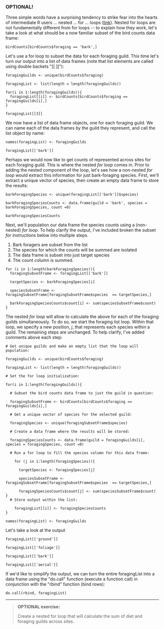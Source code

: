 ### OPTIONAL!

Three simple words have a surprising tendency to strike fear into the hearts of intermediate R users ... nested ... for ... loops (<A HREF="http://soundbible.com/2090-Night-Time-Storm.html">link</a>). Nested for loops are not fundamentally different from for loops -- to explain how they work, let's take a look at what should be a now familiar subset of the bird counts data frame:

```{r, eval=FALSE}
birdCounts[birdCounts$foraging == 'bark',]
```

Let's use a for loop to subset the data for each foraging guild. This time let's turn our output into a list of data frames (note that list elements are called using double backets "[[ ]]"):

```{r, eval=FALSE}
foragingGuilds <- unique(birdCounts$foraging)

foragingList <- list(length = length(foragingGuilds))

for(i in 1:length(foragingGuilds)){
  foragingList[[i]] <- birdCounts[birdCounts$foraging == foragingGuilds[i],]
}

foragingList[[3]]

```

We now have a list of data frame objects, one for each foraging guild. We can name each of the data frames by the guild they represent, and call the list object by name:

```{r, eval=FALSE}
names(foragingList) <- foragingGuilds

foragingList[['bark']]
```

Perhaps we would now like to get counts of represented across sites for each foraging guild. This is where the nested _for loop_ comes in. Prior to adding the nested component of the loop, let's see how a non-nested _for loop_ would extract this information for just bark-foraging species. First, we'll extract a unique vector of species, then create an empty data frame to store the results:

```{r, eval=FALSE}
barkForagingSpecies <- unique(foragingList[['bark']]$species)

barkForagingSpeciesCounts <- data.frame(guild = 'bark', species = barkForagingSpecies, count =0)

barkForagingSpeciesCounts
```

Next, we'll population our data frame the species counts using a (non-nested) _for loop_. To help clarify the output, I've included broken the subset _for instructions_ below into multiple steps. 

1. Bark foragers are subset from the list
2. The species for which the counts will be summed are isolated
3. The data frame is subset into just target species
4. The count column is summed.

```{r, eval=FALSE}
for (i in 1:length(barkForagingSpecies)){
  foragingSubsetFrame <- foragingList[['bark']]
  
  targetSpecies <- barkForagingSpecies[i]
  
  speciesSubsetFrame <- foragingSubsetFrame[foragingSubsetFrame$species  == targetSpecies,]
  
  barkForagingSpeciesCounts$count[i] <- sum(speciesSubsetFrame$count)
}
```

The nested _for loop_ will allow to calculate the above for each of the foraging guilds simultaneously. To do so, we start the foraging list loop. Within that loop, we specify a new position, _j_, that represents each species within a guild. The remaining steps are unchanged. To help clarify, I've added comments above each step:


```{r, eval=FALSE}
# Get unique guilds and make an empty list that the loop will population:

foragingGuilds <- unique(birdCounts$foraging)

foragingList <- list(length = length(foragingGuilds))

# Set the for loop initialization:

for(i in 1:length(foragingGuilds)){
  
  # Subset the bird counts data frame to just the guild in question:
  
  foragingSubsetFrame <- birdCounts[birdCounts$foraging == foragingGuilds[i],]
  
  # Get a unique vector of species for the selected guild:
  
  foragingSpecies <- unique(foragingSubsetFrame$species)
  
  # Create a data frame where the results will be stored:
  
  foragingSpeciesCounts <- data.frame(guild = foragingGuilds[i], species = foragingSpecies, count =0)
  
  # Run a for loop to fill the species column for this data frame:
  
    for (j in 1:length(foragingSpecies)){

      targetSpecies <- foragingSpecies[j]
      
      speciesSubsetFrame <- foragingSubsetFrame[foragingSubsetFrame$species  == targetSpecies,]
      
      foragingSpeciesCounts$count[j] <- sum(speciesSubsetFrame$count)
}
  # Store output within the list:
  
    foragingList[[i]] <- foragingSpeciesCounts
}

names(foragingList) <- foragingGuilds

```

Let's take a look at the output

```{r, eval=FALSE}
foragingList[['ground']]

foragingList[['foliage']]

foragingList[['bark']]

foragingList[['aerial']]
```

If we'd like to simplify the output, we can turn the entire foragingList into a data frame using the "do.call" function (execute a function call) in conjunction with the "rbind" function (bind rows):

```{r, eval=FALSE}
do.call(rbind, foragingList)
```

----

> **OPTIONAL exercise:**
>
> Create a nested for loop that will calculate the sum of diet and foraging guilds across sites.
